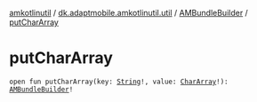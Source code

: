 [amkotlinutil](../../index.md) / [dk.adaptmobile.amkotlinutil.util](../index.md) / [AMBundleBuilder](index.md) / [putCharArray](put-char-array.md)

# putCharArray

`open fun putCharArray(key: `[`String`](https://kotlinlang.org/api/latest/jvm/stdlib/kotlin/-string/index.html)`!, value: `[`CharArray`](https://kotlinlang.org/api/latest/jvm/stdlib/kotlin/-char-array/index.html)`!): `[`AMBundleBuilder`](index.md)`!`